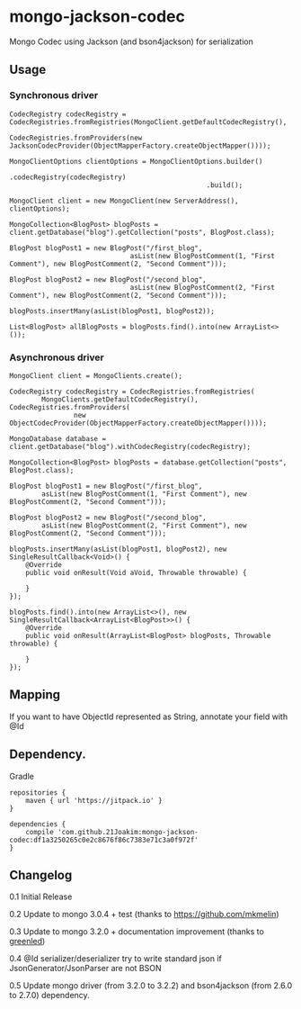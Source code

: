 # mongo-jackson-codec
Mongo Codec using Jackson (and bson4jackson) for serialization

Usage
------
### Synchronous driver

    CodecRegistry codecRegistry = CodecRegistries.fromRegistries(MongoClient.getDefaultCodecRegistry(),
                                                                 CodecRegistries.fromProviders(new JacksonCodecProvider(ObjectMapperFactory.createObjectMapper())));
    
    MongoClientOptions clientOptions = MongoClientOptions.builder()
                                                     .codecRegistry(codecRegistry)
                                                     .build();
    
    MongoClient client = new MongoClient(new ServerAddress(), clientOptions);
    
    MongoCollection<BlogPost> blogPosts = client.getDatabase("blog").getCollection("posts", BlogPost.class);
    
    BlogPost blogPost1 = new BlogPost("/first_blog",
                                  asList(new BlogPostComment(1, "First Comment"), new BlogPostComment(2, "Second Comment")));
    
    BlogPost blogPost2 = new BlogPost("/second_blog",
                                  asList(new BlogPostComment(2, "First Comment"), new BlogPostComment(2, "Second Comment")));
    
    blogPosts.insertMany(asList(blogPost1, blogPost2));
    
    List<BlogPost> allBlogPosts = blogPosts.find().into(new ArrayList<>());

### Asynchronous driver

    MongoClient client = MongoClients.create();

    CodecRegistry codecRegistry = CodecRegistries.fromRegistries(
            MongoClients.getDefaultCodecRegistry(), CodecRegistries.fromProviders(
                    new ObjectCodecProvider(ObjectMapperFactory.createObjectMapper())));

    MongoDatabase database = client.getDatabase("blog").withCodecRegistry(codecRegistry);

    MongoCollection<BlogPost> blogPosts = database.getCollection("posts", BlogPost.class);

    BlogPost blogPost1 = new BlogPost("/first_blog",
            asList(new BlogPostComment(1, "First Comment"), new BlogPostComment(2, "Second Comment")));

    BlogPost blogPost2 = new BlogPost("/second_blog",
            asList(new BlogPostComment(2, "First Comment"), new BlogPostComment(2, "Second Comment")));

    blogPosts.insertMany(asList(blogPost1, blogPost2), new SingleResultCallback<Void>() {
        @Override
        public void onResult(Void aVoid, Throwable throwable) {

        }
    });

    blogPosts.find().into(new ArrayList<>(), new SingleResultCallback<ArrayList<BlogPost>>() {
        @Override
        public void onResult(ArrayList<BlogPost> blogPosts, Throwable throwable) {

        }
    });

Mapping
--------
If you want to have ObjectId represented as String, annotate your field with @Id

Dependency.
------

Gradle

    repositories {
        maven { url 'https://jitpack.io' }
    }

    dependencies {
        compile 'com.github.21Joakim:mongo-jackson-codec:df1a3250265c0e2c8676f86c7383e71c3a0f972f'
    }

Changelog
----------
0.1 Initial Release

0.2 Update to mongo 3.0.4 + test (thanks to https://github.com/mkmelin)

0.3 Update to mongo 3.2.0 + documentation improvement (thanks to [greenled](https://github.com/greenled))

0.4 @Id serializer/deserializer try to write standard json if JsonGenerator/JsonParser are not BSON

0.5 Update mongo driver (from 3.2.0 to 3.2.2) and bson4jackson (from 2.6.0 to 2.7.0) dependency.
